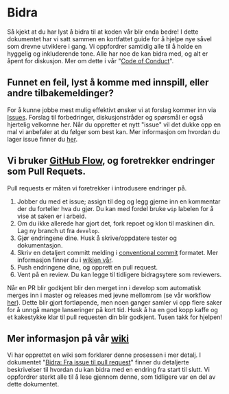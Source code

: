 # Bidra

Så kjekt at du har lyst å bidra til at koden vår blir enda bedre! I dette dokumentet har vi satt sammen en kortfattet guide for å hjelpe nye såvel som drevne utviklere i gang. Vi oppfordrer samtidig alle til å holde en hyggelig og inkluderende tone. Alle har noe de kan bidra med, og alt er åpent for diskusjon. Mer om dette i vår "[Code of Conduct](https://github.com/SpareBank1/designsystem/blob/develop/CODE_OF_CONDUCT.md)".

## Funnet en feil, lyst å komme med innspill, eller andre tilbakemeldinger?

For å kunne jobbe mest mulig effektivt ønsker vi at forslag kommer inn via [Issues](https://github.com/SpareBank1/designsystem/issues). Forslag til forbedringer, diskusjonstråder og spørsmål er også hjertelig velkomne her. Når du oppretter et nytt "issue" vil det dukke opp en mal vi anbefaler at du følger som best kan. Mer informasjon om hvordan du lager issue finner du [her](https://github.com/SpareBank1/designsystem/wiki/Bidra:-Fra-issue-til-pull-request#issues).

## Vi bruker [GitHub Flow](<(https://guides.github.com/introduction/flow/)>), og foretrekker endringer som Pull Requets.

Pull requests er måten vi foretrekker i introdusere endringer på.

1. Jobber du med et issue; assign til deg og legg gjerne inn en kommentar der du forteller hva du gjør. Du kan med fordel bruke `wip` labelen for å vise at saken er i arbeid.
2. Om du ikke allerede har gjort det, fork repoet og klon til maskinen din. Lag ny branch ut fra `develop`.
3. Gjør endringene dine. Husk å skrive/oppdatere tester og dokumentasjon.
4. Skriv en detaljert committ melding i [conventional commit](https://conventionalcommits.org/) formatet. Mer informasjon finner du i [wikien vår](https://github.com/SpareBank1/designsystem/wiki/Bidra:-Fra-issue-til-pull-request#commit-meldinger).
5. Push endringene dine, og opprett en pull request.
6. Vent på en review. Du kan legge til tidligere bidragsytere som reviewers.

Når en PR blir godkjent blir den merget inn i develop som automatisk merges inn i master og releases med jevne mellomrom (se vår workflow [her](https://github.com/SpareBank1/designsystem/blob/develop/.github/workflows/release.yml)). Dette blir gjort fortløpende, men noen ganger samler vi opp flere saker for å unngå mange lanseringer på kort tid. Husk å ha en god kopp kaffe og et kakestykke klar til pull requesten din blir godkjent. Tusen takk for hjelpen!

## Mer informasjon på vår [wiki](https://github.com/SpareBank1/designsystem/wiki/)

Vi har opprettet en wiki som forklarer denne prosessen i mer detalj. I dokumentet "[Bidra: Fra issue til pull request](https://github.com/SpareBank1/designsystem/wiki/Bidra:-Fra-issue-til-pull-request)" finner du detaljerte beskrivelser til hvordan du kan bidra med en endring fra start til slutt. Vi oppfordrer sterkt alle til å lese gjennom denne, som tidligere var en del av dette dokumentet.
